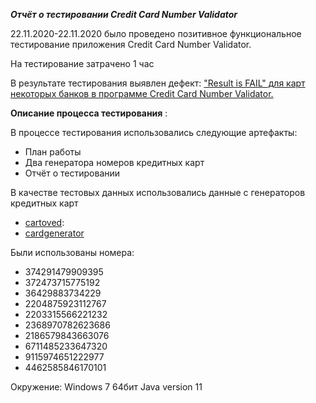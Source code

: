 ***Отчёт о тестировании Credit Card Number Validator***

22.11.2020-22.11.2020 было проведено позитивное функциональное тестирование приложения Credit Card Number Validator.

На тестирование затрачено 1 час

В результате тестирования выявлен дефект:
["Result is FAIL" для карт некоторых банков в программе Credit Card Number Validator.](https://github.com/ILiaBer/Java-Task-1.2/issues/new)


**Описание процесса тестирования** :

В процессе тестирования использовались следующие артефакты:

* План работы
* Два генератора номеров кредитных карт
* Отчёт о тестировании

В качестве тестовых данных использовались данные с генераторов кредитных карт 
* [cartoved](https://cartoved.ru/common/generator-kreditnyh-kart.html):
* [cardgenerator](https://cardgenerator.io/diners-club-credit-card-generator/)

Были использованы номера:
* 374291479909395
* 372473715775192
* 36429883734229
* 2204875923112767
* 2203315566221232
* 2368970782623686 
* 2186579843663076
* 6711485233647320
* 9115974651222977
* 4462585846170101

Окружение:
Windows 7 64бит
Java version 11
